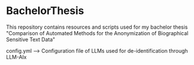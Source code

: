 # BachelorThesis
This repository contains resources and scripts used for my bachelor thesis "Comparison of Automated Methods for the Anonymization of Biographical Sensitive Text Data"

config.yml --> Configuration file of LLMs used for de-identification through LLM-AIx
